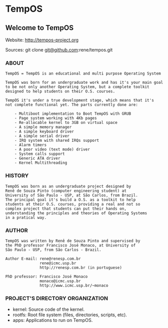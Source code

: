 # TempOS

## Welcome to TempOS

Website: http://tempos-project.org

Sources: git clone git@github.com:rene/tempos.git

### ABOUT

	TempOS = TempOS is an educational and multi purpose Operating System

	TempOS was born for an undergraduate work and has it's your main goal
	to be not only another Operating System, but a complete toolkit
	designed to help students on their O.S. courses.

	TempOS it's under a true development stage, which means that it's
	not complete functional yet. The parts currently done are:

		- Multiboot implementation to Boot TempOS with GRUB
		- Page system working with 4Kb pages
		- Re-allocable kernel to 3GB on virtual space
		- A simple memory manager
		- A simple keyboard driver
		- A simple serial driver
		- IRQ system with shared IRQs support
		- Alarm timers
		- A poor video (text mode) driver
		- System calls support
		- Generic ATA driver
		- Kernel Multithreading

### HISTORY
	TempOS was born as an undergraduate project designed by
	Renê de Souza Pinto (computer engineering student) at
	University of São Paulo - USP, at São Carlos, from Brazil.
	The principal goal it's build a O.S. as a toolkit to help
	students at their O.S. courses, providing a real and not so
	complex project that students can put their hands on,
	understanding the principles and theories of Operating Systems
	in a pratical way.


### AUTHOR
	TempOS was written by Renê de Souza Pinto and supervised by
	the PhD professor Francisco José Monaco, at University of
	São Paulo - USP, from São Carlos - Brazil.

	Author E-mail: rene@renesp.com.br
                   rene@icmc.usp.br
                   http://renesp.com.br (in portuguese)

	PhD professor: Francisco José Monaco
                   monaco@icmc.usp.br
                   http://www.icmc.usp.br/~monaco


### PROJECT'S DIRECTORY ORGANIZATION

- kernel: Source code of the kernel. 
- rootfs: Root file system (files, directories, scripts, etc).
- apps:   Applications to run on TempOS.

